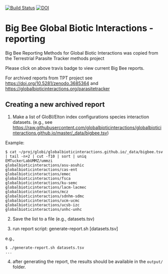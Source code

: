 [![Build Status](https://travis-ci.org/ParasiteTracker/tpt-reporting.svg?branch=master)](https://travis-ci.org/ParasiteTracker/tpt-reporting) [![DOI]()]() 



# Big Bee Global Biotic Interactions -reporting
Big Bee Reporting Methods for Global Biotic Interactions was copied from the Terrestrial Parasite Tracker methods project

Please click on above travis badge to view current Big Bee reports. 


For archived reports from TPT project see https://doi.org/10.5281/zenodo.3685364 and https://globalbioticinteractions.org/parasitetracker

## Creating a new archived report
1. Make a list of GloBI/Elton index configurations species interaction datasets. (e.g., see https://raw.githubusercontent.com/globalbioticinteractions/globalbioticinteractions.github.io/master/_data/bigbee.tsv)

Example:
```
$ cat ~/proj/globi/globalbioticinteractions.github.io/_data/bigbee.tsv | tail -n+2 | cut -f10 | sort | uniq
EMTuckerLabUMMZ/ummzi
globalbioticinteractions/asu-asuhic
globalbioticinteractions/cas-ent
globalbioticinteractions/emec
globalbioticinteractions/fsca
globalbioticinteractions/ku-semc
globalbioticinteractions/lacm-lacmec
globalbioticinteractions/mcz
globalbioticinteractions/sdnhm-sdmc
globalbioticinteractions/ucm-ucmc
globalbioticinteractions/ucsb-izc
globalbioticinteractions/unhc-unhc
```

2. Save the list to a file (e.g., datasets.tsv)

3. run report script: generate-report.sh [datasets.tsv] 

e.g., 

```
$ ./generate-report.sh datasets.tsv
...
```

4. after generating the report, the results should be available in the ```output/``` folder. 
